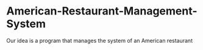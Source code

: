 # American-Restaurant-Management-System
Our idea is a program that manages the system of an  American restaurant  
